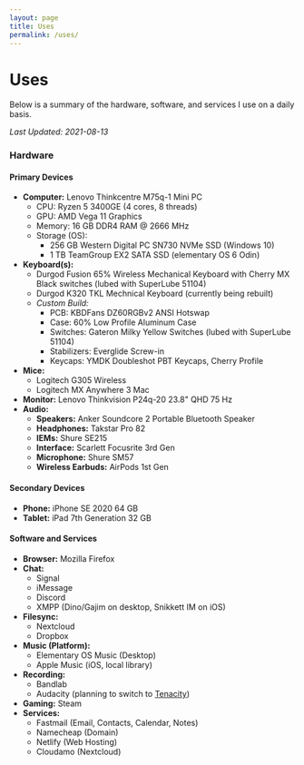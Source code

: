 ```yaml
---
layout: page
title: Uses
permalink: /uses/
---
```

# Uses

Below is a summary of the hardware, software, and services I use on a daily basis. 

*Last Updated: 2021-08-13*

### Hardware

#### Primary Devices
* **Computer:** Lenovo Thinkcentre M75q-1 Mini PC 
	+ CPU: Ryzen 5 3400GE (4 cores, 8 threads)
	+ GPU: AMD Vega 11 Graphics
	+ Memory: 16 GB DDR4 RAM @ 2666 MHz
	+ Storage (OS): 
		+ 256 GB Western Digital PC SN730 NVMe SSD (Windows 10)
		+ 1 TB TeamGroup EX2 SATA SSD (elementary OS 6 Odin)
* **Keyboard(s):**
	+ Durgod Fusion 65% Wireless Mechanical Keyboard with Cherry MX Black switches (lubed with SuperLube 51104)
	+ Durgod K320 TKL Mechnical Keyboard (currently being rebuilt) 
	+ *Custom Build:*
		+ PCB: KBDFans DZ60RGBv2 ANSI Hotswap
		+ Case: 60% Low Profile Aluminum Case
		+ Switches: Gateron Milky Yellow Switches (lubed with SuperLube 51104)
		+ Stabilizers: Everglide Screw-in
		+ Keycaps: YMDK Doubleshot PBT Keycaps, Cherry Profile
* **Mice:**
	+ Logitech G305 Wireless
	+ Logitech MX Anywhere 3 Mac 
* **Monitor:** Lenovo Thinkvision P24q-20 23.8" QHD 75 Hz
* **Audio:**
	+ **Speakers:** Anker Soundcore 2 Portable Bluetooth Speaker
	+ **Headphones:** Takstar Pro 82
	+ **IEMs:** Shure SE215
	+ **Interface:** Scarlett Focusrite 3rd Gen
	+ **Microphone:** Shure SM57 
	+ **Wireless Earbuds:** AirPods 1st Gen

#### Secondary Devices

* **Phone:** iPhone SE 2020 64 GB
* **Tablet:** iPad 7th Generation 32 GB

#### Software and Services

* **Browser:** Mozilla Firefox
* **Chat:**
	+ Signal
	+ iMessage
	+ Discord
	+ XMPP (Dino/Gajim on desktop, Snikkett IM on iOS)
* **Filesync:** 
	+ Nextcloud 
	+ Dropbox
* **Music (Platform):**
	+ Elementary OS Music (Desktop)
	+ Apple Music (iOS, local library)
* **Recording:**
	+ Bandlab
	+ Audacity (planning to switch to [Tenacity](https://tenacityaudio.org/))
* **Gaming:** Steam
* **Services:**
	+ Fastmail (Email, Contacts, Calendar, Notes)
	+ Namecheap (Domain)
	+ Netlify (Web Hosting)
	+ Cloudamo (Nextcloud)
